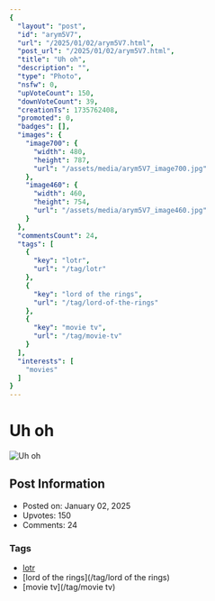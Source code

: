 ```yaml
---
{
  "layout": "post",
  "id": "arym5V7",
  "url": "/2025/01/02/arym5V7.html",
  "post_url": "/2025/01/02/arym5V7.html",
  "title": "Uh oh",
  "description": "",
  "type": "Photo",
  "nsfw": 0,
  "upVoteCount": 150,
  "downVoteCount": 39,
  "creationTs": 1735762408,
  "promoted": 0,
  "badges": [],
  "images": {
    "image700": {
      "width": 480,
      "height": 787,
      "url": "/assets/media/arym5V7_image700.jpg"
    },
    "image460": {
      "width": 460,
      "height": 754,
      "url": "/assets/media/arym5V7_image460.jpg"
    }
  },
  "commentsCount": 24,
  "tags": [
    {
      "key": "lotr",
      "url": "/tag/lotr"
    },
    {
      "key": "lord of the rings",
      "url": "/tag/lord-of-the-rings"
    },
    {
      "key": "movie tv",
      "url": "/tag/movie-tv"
    }
  ],
  "interests": [
    "movies"
  ]
}
---
```


# Uh oh

![Uh oh](/assets/media/arym5V7_image700.jpg)

## Post Information

- Posted on: January 02, 2025
- Upvotes: 150
- Comments: 24

### Tags

- [lotr](/tag/lotr)
- [lord of the rings](/tag/lord of the rings)
- [movie tv](/tag/movie tv)
